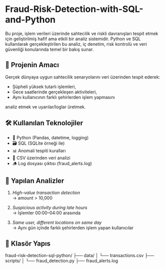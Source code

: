 # Fraud-Risk-Detection-with-SQL-and-Python
Bu proje, işlem verileri üzerinde sahtecilik ve riskli davranışları tespit etmek için geliştirilmiş hafif ama etkili bir analiz sistemidir. Python ve SQL kullanılarak gerçekleştirilen bu analiz, iç denetim, risk kontrolü ve veri güvenliği konularında temel bir bakış sunar.

## 🎯 Projenin Amacı

Gerçek dünyaya uygun sahtecilik senaryolarını veri üzerinden tespit ederek:
- Şüpheli yüksek tutarlı işlemleri,
- Gece saatlerinde gerçekleşen aktiviteleri,
- Aynı kullanıcının farklı şehirlerden işlem yapmasını

analiz etmek ve uyarılar/loglar üretmek.

## 🛠 Kullanılan Teknolojiler

- 🐍 Python (Pandas, datetime, logging)
- 🗃 SQL (SQLite örneği ile)
- 📊 Anomali tespiti kuralları
- 📁 CSV üzerinden veri analizi
- 🪵 Log dosyası çıktısı (fraud_alerts.log)

## 🔎 Yapılan Analizler

1. *High-value transaction detection*  
   → amount > 10,000

2. *Suspicious activity during late hours*  
   → İşlemler 00:00–04:00 arasında

3. *Same user, different locations on same day*  
   → Aynı gün içinde farklı şehirlerden işlem yapan kullanıcılar

## 📂 Klasör Yapıs
fraud-risk-detection-sql-python/
├── data/
│   └── transactions.csv
├── scripts/
│   └── fraud_detection.py
├── fraud_alerts.log
